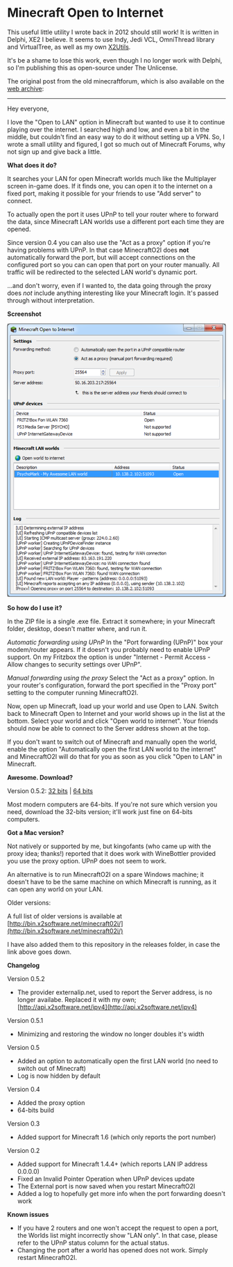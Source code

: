 # Minecraft Open to Internet
This useful little utility I wrote back in 2012 should still work! It is written in Delphi, XE2 I believe. It seems to use Indy, Jedi VCL, OmniThread library and VirtualTree, as well as my own [X2Utils](https://github.com/MvRens/x2utils).

It's be a shame to lose this work, even though I no longer work with Delphi, so I'm publishing this as open-source under The Unlicense.

The original post from the old minecraftforum, which is also available on the [web archive](https://web.archive.org/web/20170728075532/http://www.minecraftforum.net:80/forums/mapping-and-modding/minecraft-tools/1264164-minecraft-open-to-internet-v0-5):

<hr/>

Hey everyone,

I love the "Open to LAN" option in Minecraft but wanted to use it to continue playing over the internet. I searched high and low, and even a bit in the middle, but couldn't find an easy way to do it without setting up a VPN. So, I wrote a small utility and figured, I got so much out of Minecraft Forums, why not sign up and give back a little.

**What does it do?**

It searches your LAN for open Minecraft worlds much like the Multiplayer screen in-game does. If it finds one, you can open it to the internet on a fixed port, making it possible for your friends to use "Add server" to connect.

To actually open the port it uses UPnP to tell your router where to forward the data, since Minecraft LAN worlds use a different port each time they are opened.

Since version 0.4 you can also use the "Act as a proxy" option if you're having problems with UPnP. In that case MinecraftO2I does **not** automatically forward the port, but will accept connections on the configured port so you can can open that port on your router manually. All traffic will be redirected to the selected LAN world's dynamic port.

...and don't worry, even if I wanted to, the data going through the proxy does _not_ include anything interesting like your Minecraft login. It's passed through without interpretation.


**Screenshot**

![](./releases/minecrafto2i.png)



**So how do I use it?**

In the ZIP file is a single .exe file. Extract it somewhere; in your Minecraft folder, desktop, doesn't matter where, and run it.


_Automatic forwarding using UPnP_
In the "Port forwarding (UPnP)" box your modem/router appears. If it doesn't you probably need to enable UPnP support. On my Fritzbox the option is under "Internet - Permit Access - Allow changes to security settings over UPnP".

_Manual forwarding using the proxy_
Select the "Act as a proxy" option. In your router's configuration, forward the port specified in the "Proxy port" setting to the computer running MinecraftO2I.


Now, open up Minecraft, load up your world and use Open to LAN. Switch back to Minecraft Open to Internet and your world shows up in the list at the bottom. Select your world and click "Open world to internet". Your friends should now be able to connect to the Server address shown at the top.

If you don't want to switch out of Minecraft and manually open the world, enable the option "Automatically open the first LAN world to the internet" and MinecraftO2I will do that for you as soon as you click "Open to LAN" in Minecraft.


**Awesome. Download?**

Version 0.5.2: [32 bits](https://bin.x2software.net/minecraft02i/MinecraftO2I-0.5.2-x86.zip) | [64 bits](https://bin.x2software.net/minecraft02i/MinecraftO2I-0.5.2-x64.zip)

Most modern computers are 64-bits. If you're not sure which version you need, download the 32-bits version; it'll work just fine on 64-bits computers.

**Got a Mac version?**

Not natively or supported by me, but kingofants (who came up with the proxy idea; thanks!) reported that it does work with WineBottler provided you use the proxy option. UPnP does not seem to work.

An alternative is to run MinecraftO2I on a spare Windows machine; it doesn't have to be the same machine on which Minecraft is running, as it can open any world on your LAN.


Older versions:

A full list of older versions is available at [http://bin.x2software.net/minecraft02i/](http://bin.x2software.net/minecraft02i/)

I have also added them to this repository in the releases folder, in case the link above goes down.

**Changelog**

Version 0.5.2

-   The provider externalip.net, used to report the Server address, is no longer availabe. Replaced it with my own;  [http://api.x2software.net/ipv4](http://api.x2software.net/ipv4)


Version 0.5.1

-   Minimizing and restoring the window no longer doubles it's width


Version 0.5

-   Added an option to automatically open the first LAN world (no need to switch out of Minecraft)
-   Log is now hidden by default


Version 0.4

-   Added the proxy option
-   64-bits build


Version 0.3

-   Added support for Minecraft 1.6 (which only reports the port number)


Version 0.2

-   Added support for Minecraft 1.4.4+ (which reports LAN IP address 0.0.0.0)
-   Fixed an Invalid Pointer Operation when UPnP devices update
-   The External port is now saved when you restart MinecraftO2I
-   Added a log to hopefully get more info when the port forwarding doesn't work


**Known issues**

-   If you have 2 routers and one won't accept the request to open a port, the Worlds list might incorrectly show "LAN only". In that case, please refer to the UPnP status column for the actual status.
-   Changing the port after a world has opened does not work. Simply restart MinecraftO2I.